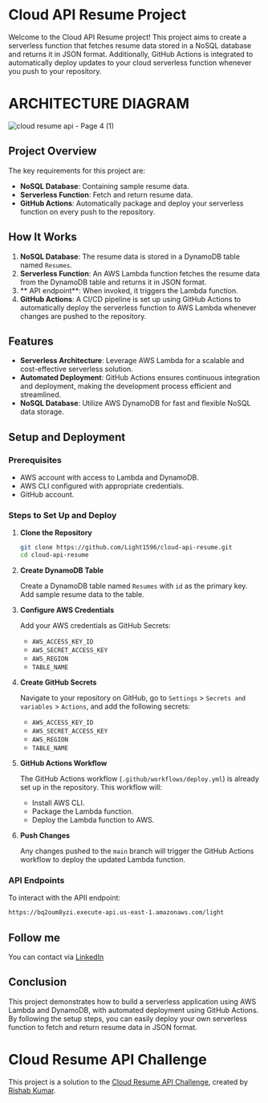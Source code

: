 # Cloud API Resume Project
Welcome to the Cloud API Resume project! This project aims to create a serverless function that fetches resume data stored in a NoSQL database and returns it in JSON format. Additionally, GitHub Actions is integrated to automatically deploy updates to your cloud serverless function whenever you push to your repository.

# ARCHITECTURE DIAGRAM
![cloud resume api - Page 4 (1)](https://github.com/user-attachments/assets/604ad0ac-bc9e-4725-9e39-b8b2ada245f2)

## Project Overview

The key requirements for this project are:
- **NoSQL Database**: Containing sample resume data.
- **Serverless Function**: Fetch and return resume data.
- **GitHub Actions**: Automatically package and deploy your serverless function on every push to the repository.

## How It Works

1. **NoSQL Database**: The resume data is stored in a DynamoDB table named `Resumes`.
2. **Serverless Function**: An AWS Lambda function fetches the resume data from the DynamoDB table and returns it in JSON format.
3. ** API endpoint**: When invoked, it triggers the Lambda function.
4. **GitHub Actions**: A CI/CD pipeline is set up using GitHub Actions to automatically deploy the serverless function to AWS Lambda whenever changes are pushed to the repository.

## Features

- **Serverless Architecture**: Leverage AWS Lambda for a scalable and cost-effective serverless solution.
- **Automated Deployment**: GitHub Actions ensures continuous integration and deployment, making the development process efficient and streamlined.
- **NoSQL Database**: Utilize AWS DynamoDB for fast and flexible NoSQL data storage.

## Setup and Deployment

### Prerequisites

- AWS account with access to Lambda and DynamoDB.
- AWS CLI configured with appropriate credentials.
- GitHub account.

### Steps to Set Up and Deploy

1. **Clone the Repository**

    ```sh
    git clone https://github.com/Light1596/cloud-api-resume.git
    cd cloud-api-resume
    ```

2. **Create DynamoDB Table**

    Create a DynamoDB table named `Resumes` with `id` as the primary key. Add sample resume data to the table.

3. **Configure AWS Credentials**

    Add your AWS credentials as GitHub Secrets:
    - `AWS_ACCESS_KEY_ID`
    - `AWS_SECRET_ACCESS_KEY`
    - `AWS_REGION`
    - `TABLE_NAME`

4. **Create GitHub Secrets**

    Navigate to your repository on GitHub, go to `Settings` > `Secrets and variables` > `Actions`, and add the following secrets:
    - `AWS_ACCESS_KEY_ID`
    - `AWS_SECRET_ACCESS_KEY`
    - `AWS_REGION`
    - `TABLE_NAME`

5. **GitHub Actions Workflow**

    The GitHub Actions workflow (`.github/workflows/deploy.yml`) is already set up in the repository. This workflow will:
    - Install AWS CLI.
    - Package the Lambda function.
    - Deploy the Lambda function to AWS.

6. **Push Changes**

    Any changes pushed to the `main` branch will trigger the GitHub Actions workflow to deploy the updated Lambda function.

### API Endpoints
To interact with the APII endpoint:
```sh
https://bq2oum8yzi.execute-api.us-east-1.amazonaws.com/light
```
## Follow me
You can contact via [LinkedIn](https://www.linkedin.com/in/light-situma-35b522166/)
## Conclusion

This project demonstrates how to build a serverless application using AWS Lambda and DynamoDB, with automated deployment using GitHub Actions. By following the setup steps, you can easily deploy your own serverless function to fetch and return resume data in JSON format.

# Cloud Resume API Challenge
This project is a solution to the [Cloud Resume API Challenge](https://cloudresumeapi.dev/), created by [Rishab Kumar](https://github.com/rishabkumar7).
